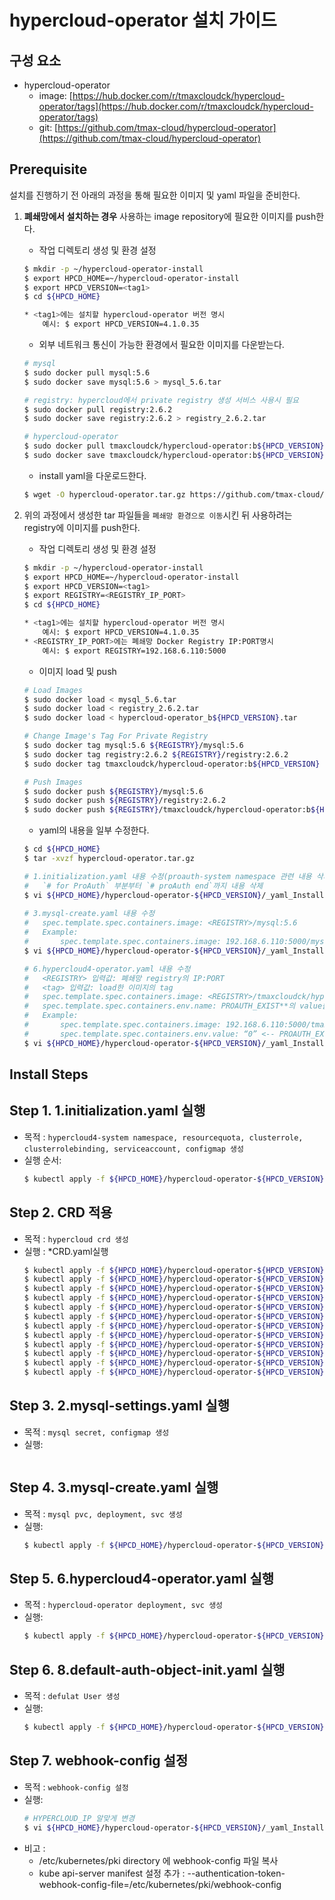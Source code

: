 # hypercloud-operator 설치 가이드

## 구성 요소
* hypercloud-operator
	* image: [https://hub.docker.com/r/tmaxcloudck/hypercloud-operator/tags](https://hub.docker.com/r/tmaxcloudck/hypercloud-operator/tags)
	* git: [https://github.com/tmax-cloud/hypercloud-operator](https://github.com/tmax-cloud/hypercloud-operator)

## Prerequisite
설치를 진행하기 전 아래의 과정을 통해 필요한 이미지 및 yaml 파일을 준비한다.
1. **폐쇄망에서 설치하는 경우** 사용하는 image repository에 필요한 이미지를 push한다. 

    * 작업 디렉토리 생성 및 환경 설정
    ```bash
	$ mkdir -p ~/hypercloud-operator-install
	$ export HPCD_HOME=~/hypercloud-operator-install
	$ export HPCD_VERSION=<tag1>
	$ cd ${HPCD_HOME}

	* <tag1>에는 설치할 hypercloud-operator 버전 명시
		예시: $ export HPCD_VERSION=4.1.0.35
    ```
    * 외부 네트워크 통신이 가능한 환경에서 필요한 이미지를 다운받는다.
    ```bash
	# mysql
	$ sudo docker pull mysql:5.6
	$ sudo docker save mysql:5.6 > mysql_5.6.tar

	# registry: hypercloud에서 private registry 생성 서비스 사용시 필요
	$ sudo docker pull registry:2.6.2
	$ sudo docker save registry:2.6.2 > registry_2.6.2.tar

	# hypercloud-operator
	$ sudo docker pull tmaxcloudck/hypercloud-operator:b${HPCD_VERSION}
	$ sudo docker save tmaxcloudck/hypercloud-operator:b${HPCD_VERSION} > hypercloud-operator_b${HPCD_VERSION}.tar
    ```
    * install yaml을 다운로드한다.
    ```bash
    $ wget -O hypercloud-operator.tar.gz https://github.com/tmax-cloud/hypercloud-operator/archive/v${HPCD_VERSION}.tar.gz
    ```
  
2. 위의 과정에서 생성한 tar 파일들을 `폐쇄망 환경으로 이동`시킨 뒤 사용하려는 registry에 이미지를 push한다.
	* 작업 디렉토리 생성 및 환경 설정
    ```bash
	$ mkdir -p ~/hypercloud-operator-install
	$ export HPCD_HOME=~/hypercloud-operator-install
	$ export HPCD_VERSION=<tag1>
	$ export REGISTRY=<REGISTRY_IP_PORT>
	$ cd ${HPCD_HOME}

	* <tag1>에는 설치할 hypercloud-operator 버전 명시
		예시: $ export HPCD_VERSION=4.1.0.35
	* <REGISTRY_IP_PORT>에는 폐쇄망 Docker Registry IP:PORT명시
		예시: $ export REGISTRY=192.168.6.110:5000
	```
    * 이미지 load 및 push
    ```bash
    # Load Images
    $ sudo docker load < mysql_5.6.tar
	$ sudo docker load < registry_2.6.2.tar
	$ sudo docker load < hypercloud-operator_b${HPCD_VERSION}.tar
    
    # Change Image's Tag For Private Registry
    $ sudo docker tag mysql:5.6 ${REGISTRY}/mysql:5.6
	$ sudo docker tag registry:2.6.2 ${REGISTRY}/registry:2.6.2
	$ sudo docker tag tmaxcloudck/hypercloud-operator:b${HPCD_VERSION} ${REGISTRY}/tmaxcloudck/hypercloud-operator:b${HPCD_VERSION}
    
    # Push Images
    $ sudo docker push ${REGISTRY}/mysql:5.6
	$ sudo docker push ${REGISTRY}/registry:2.6.2
	$ sudo docker push ${REGISTRY}/tmaxcloudck/hypercloud-operator:b${HPCD_VERSION}
    ```
    * yaml의 내용을 일부 수정한다.
    ```bash
    $ cd ${HPCD_HOME}
	$ tar -xvzf hypercloud-operator.tar.gz

	# 1.initialization.yaml 내용 수정(proauth-system namespace 관련 내용 삭제)
	# 	`# for ProAuth` 부분부터 `# proAuth end`까지 내용 삭제
	$ vi ${HPCD_HOME}/hypercloud-operator-${HPCD_VERSION}/_yaml_Install/1.initialization.yaml
		
	# 3.mysql-create.yaml 내용 수정
	# 	spec.template.spec.containers.image: <REGISTRY>/mysql:5.6
	#	Example:
	#		spec.template.spec.containers.image: 192.168.6.110:5000/mysql:5.6
	$ vi ${HPCD_HOME}/hypercloud-operator-${HPCD_VERSION}/_yaml_Install/3.mysql-create.yaml
	
	# 6.hypercloud4-operator.yaml 내용 수정
	#	<REGISTRY> 입력값: 폐쇄망 registry의 IP:PORT 
	#	<tag> 입력값: load한 이미지의 tag 
	#	spec.template.spec.containers.image: <REGISTRY>/tmaxcloudck/hypercloud-operator:<tag>
	#	spec.template.spec.containers.env.name: PROAUTH_EXIST**의 value를 “0”으로 수정**
	#	Example:
	# 		spec.template.spec.containers.image: 192.168.6.110:5000/tmaxcloudck/hypercloud-operator:b4.1.0.35
	#		spec.template.spec.containers.env.value: “0” <-- PROAUTH_EXIST의 value
	$ vi ${HPCD_HOME}/hypercloud-operator-${HPCD_VERSION}/_yaml_Install/6.hypercloud4-operator.yaml
    ```


## Install Steps





## Step 1. 1.initialization.yaml 실행
* 목적 : `hypercloud4-system namespace, resourcequota, clusterrole, clusterrolebinding, serviceaccount, configmap 생성`
* 실행 순서: 
	```bash
	$ kubectl apply -f ${HPCD_HOME}/hypercloud-operator-${HPCD_VERSION}/_yaml_Install/1.initialization.yaml
	```



## Step 2. CRD 적용
* 목적 : `hypercloud crd 생성`
* 실행 : *CRD.yaml실행
	```bash
	$ kubectl apply -f ${HPCD_HOME}/hypercloud-operator-${HPCD_VERSION}/_yaml_CRD/${HPCD_VERSION}/Auth/UserCRD.yaml
	$ kubectl apply -f ${HPCD_HOME}/hypercloud-operator-${HPCD_VERSION}/_yaml_CRD/${HPCD_VERSION}/Auth/UsergroupCRD.yaml
	$ kubectl apply -f ${HPCD_HOME}/hypercloud-operator-${HPCD_VERSION}/_yaml_CRD/${HPCD_VERSION}/Auth/TokenCRD.yaml
	$ kubectl apply -f ${HPCD_HOME}/hypercloud-operator-${HPCD_VERSION}/_yaml_CRD/${HPCD_VERSION}/Auth/ClientCRD.yaml
	$ kubectl apply -f ${HPCD_HOME}/hypercloud-operator-${HPCD_VERSION}/_yaml_CRD/${HPCD_VERSION}/Auth/UserSecurityPolicyCRD.yaml
	$ kubectl apply -f ${HPCD_HOME}/hypercloud-operator-${HPCD_VERSION}/_yaml_CRD/${HPCD_VERSION}/Claim/NamespaceClaimCRD.yaml
	$ kubectl apply -f ${HPCD_HOME}/hypercloud-operator-${HPCD_VERSION}/_yaml_CRD/${HPCD_VERSION}/Claim/ResourceQuotaClaimCRD.yaml
	$ kubectl apply -f ${HPCD_HOME}/hypercloud-operator-${HPCD_VERSION}/_yaml_CRD/${HPCD_VERSION}/Claim/RoleBindingClaimCRD.yaml
	$ kubectl apply -f ${HPCD_HOME}/hypercloud-operator-${HPCD_VERSION}/_yaml_CRD/${HPCD_VERSION}/Registry/RegistryCRD.yaml
	$ kubectl apply -f ${HPCD_HOME}/hypercloud-operator-${HPCD_VERSION}/_yaml_CRD/${HPCD_VERSION}/Registry/ImageCRD.yaml
	$ kubectl apply -f ${HPCD_HOME}/hypercloud-operator-${HPCD_VERSION}/_yaml_CRD/${HPCD_VERSION}/Template/TemplateCRD_v1beta1.yaml
	$ kubectl apply -f ${HPCD_HOME}/hypercloud-operator-${HPCD_VERSION}/_yaml_CRD/${HPCD_VERSION}/Template/TemplateInstanceCRD_v1beta1.yaml
	```


## Step 3. 2.mysql-settings.yaml 실행
* 목적 : `mysql secret, configmap 생성`
* 실행: 
	```bash
	```


## Step 4. 3.mysql-create.yaml 실행
* 목적 : `mysql pvc, deployment, svc 생성`
* 실행: 
	```bash
	$ kubectl apply -f ${HPCD_HOME}/hypercloud-operator-${HPCD_VERSION}/_yaml_Install/3.mysql-create.yaml
	```


## Step 5. 6.hypercloud4-operator.yaml 실행
* 목적 : `hypercloud-operator deployment, svc 생성`
* 실행: 
	```bash
	$ kubectl apply -f ${HPCD_HOME}/hypercloud-operator-${HPCD_VERSION}/_yaml_Install/6.hypercloud4-operator.yaml
	```


## Step 6. 8.default-auth-object-init.yaml 실행
* 목적 : `defulat User 생성`
* 실행: 
	```bash
	$ kubectl apply -f ${HPCD_HOME}/hypercloud-operator-${HPCD_VERSION}/_yaml_Install/8.default-auth-object-init.yaml
	```


## Step 7. webhook-config 설정
* 목적 : `webhook-config 설정`
* 실행: 
	```bash
	# HYPERCLOUD_IP 알맞게 변경
	$ vi ${HPCD_HOME}/hypercloud-operator-${HPCD_VERSION}/_yaml_Install/webhook-config
	```
* 비고 : 
    * /etc/kubernetes/pki directory 에 webhook-config 파일 복사
	* kube api-server manifest 설정 추가 : --authentication-token-webhook-config-file=/etc/kubernetes/pki/webhook-config
